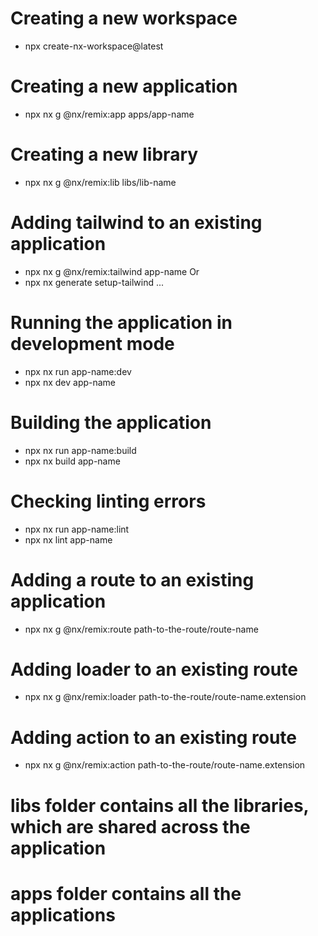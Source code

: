 # Creating a new workspace
 - npx create-nx-workspace@latest

# Creating a new application
 - npx nx g @nx/remix:app apps/app-name

# Creating a new library
 - npx nx g @nx/remix:lib libs/lib-name

# Adding tailwind to an existing application
 - npx nx g @nx/remix:tailwind app-name
 Or
 - npx nx generate setup-tailwind ...

# Running the application in development mode
 - npx nx run app-name:dev
 - npx nx dev app-name

# Building the application
 - npx nx run app-name:build
 - npx nx build app-name

# Checking linting errors
 - npx nx run app-name:lint
 - npx nx lint app-name

# Adding a route to an existing application
 - npx nx g @nx/remix:route path-to-the-route/route-name

# Adding loader to an existing route
 - npx nx g @nx/remix:loader path-to-the-route/route-name.extension

# Adding action to an existing route
 - npx nx g @nx/remix:action path-to-the-route/route-name.extension

# libs folder contains all the libraries, which are shared across the application
# apps folder contains all the applications